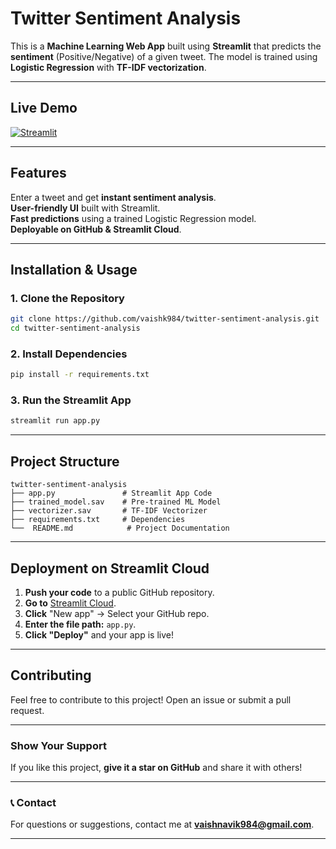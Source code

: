 # Twitter Sentiment Analysis

This is a **Machine Learning Web App** built using **Streamlit** that predicts the **sentiment** (Positive/Negative) of a given tweet. The model is trained using **Logistic Regression** with **TF-IDF vectorization**.

---

## Live Demo
[![Streamlit](https://static.streamlit.io/badges/streamlit_badge_black_white.svg)](https://your-streamlit-app-link)

---

## Features
Enter a tweet and get **instant sentiment analysis**.  
**User-friendly UI** built with Streamlit.  
**Fast predictions** using a trained Logistic Regression model.  
**Deployable on GitHub & Streamlit Cloud**.  

---

## Installation & Usage

### 1. Clone the Repository
```bash
git clone https://github.com/vaishk984/twitter-sentiment-analysis.git
cd twitter-sentiment-analysis
```

### 2. Install Dependencies
```bash
pip install -r requirements.txt
```

### 3. Run the Streamlit App
```bash
streamlit run app.py
```

---

## Project Structure
```
twitter-sentiment-analysis
├── app.py               # Streamlit App Code
├── trained_model.sav    # Pre-trained ML Model
├── vectorizer.sav       # TF-IDF Vectorizer
├── requirements.txt     # Dependencies
└──  README.md            # Project Documentation
```

---

## Deployment on Streamlit Cloud
1. **Push your code** to a public GitHub repository.
2. **Go to** [Streamlit Cloud](https://share.streamlit.io/).
3. **Click** "New app" → Select your GitHub repo.
4. **Enter the file path:** `app.py`.
5. **Click "Deploy"** and your app is live! 


---

## Contributing
Feel free to contribute to this project! Open an issue or submit a pull request. 

---

### Show Your Support
If you like this project, **give it a star on GitHub** and share it with others!

---

### 📞 Contact
For questions or suggestions, contact me at **vaishnavik984@gmail.com**.

---
